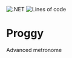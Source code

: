 ![.NET](https://github.com/aakamenov/Proggy/workflows/.NET/badge.svg?branch=master) ![Lines of code](https://img.shields.io/tokei/lines/github/aakamenov/proggy)

# Proggy
Advanced metronome
